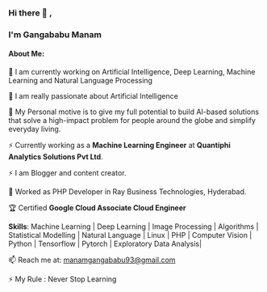 ### Hi there 👋 , 
  ### I'm Gangababu Manam
  #### About Me:

🔭 I am currently working on  Artificial Intelligence, Deep Learning, Machine Learning and Natural Language Processing

🔭 I am really passionate about Artificial Intelligence

💬 My Personal motive is to give my full potential to build AI-based solutions that solve a high-impact problem for people around the globe and simplify everyday living.

⚡ Currently working as a **Machine Learning Engineer** at **Quantiphi Analytics Solutions Pvt Ltd**.

⚡ I am Blogger and content creator.

👯 Worked as PHP Developer in Ray Business Technologies, Hyderabad.

🏆 Certified **Google Cloud Associate Cloud Engineer**

**Skills**: Machine Learning | Deep Learning | Image Processing | Algorithms | Statistical Modelling | Natural Language  |  Linux | PHP | Computer Vision | Python | Tensorflow | Pytorch | Exploratory Data Analysis| 

📫 Reach me at: manamgangababu93@gmail.com

⚡ My Rule : Never Stop Learning 


